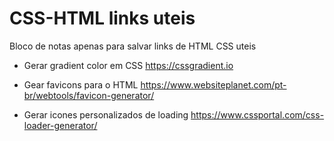 # CSS-HTML links uteis
Bloco de notas apenas para salvar links de HTML CSS uteis

- Gerar gradient color em CSS
https://cssgradient.io

- Gear favicons para o HTML
https://www.websiteplanet.com/pt-br/webtools/favicon-generator/

- Gerar icones personalizados de loading
https://www.cssportal.com/css-loader-generator/

